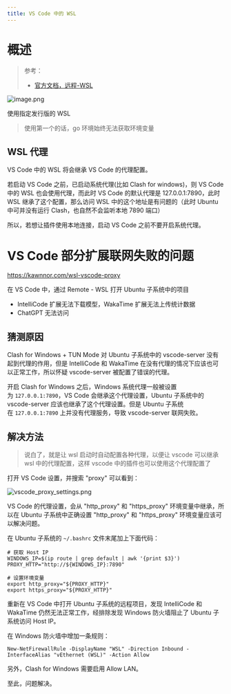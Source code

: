 ```yaml
---
title: VS Code 中的 WSL
---
```


# 概述

> 参考：
>
> - [官方文档，远程-WSL](https://code.visualstudio.com/docs/remote/wsl)

![image.png](https://notes-learning.oss-cn-beijing.aliyuncs.com/pz2gno/1636522141650-89ca683f-8e68-4305-879f-ce3e78f565fd.png)

使用指定发行版的 WSL

> 使用第一个的话，go 环境始终无法获取环境变量

## WSL 代理

VS Code 中的 WSL 将会继承 VS Code 的代理配置。

若启动 VS Code 之前，已启动系统代理(比如 Clash for windows)，则 VS Code 中的 WSL 也会使用代理，而此时 VS Code 的默认代理是 127.0.0.1:7890，此时 WSL 继承了这个配置，那么访问 WSL 中的这个地址是有问题的（此时 Ubuntu 中可并没有运行 Clash，也自然不会监听本地 7890 端口）

所以，若想让插件使用本地连接，启动 VS Code 之前不要开启系统代理。

# VS Code 部分扩展联网失败的问题

https://kawnnor.com/wsl-vscode-proxy

在 VS Code 中，通过 Remote - WSL 打开 Ubuntu 子系统中的项目

- IntelliCode 扩展无法下载模型，WakaTime 扩展无法上传统计数据
- ChatGPT 无法访问

## 猜测原因

Clash for Windows + TUN Mode 对 Ubuntu 子系统中的 vscode-server 没有起到代理的作用，但是 IntelliCode 和 WakaTime 在没有代理的情况下应该也可以正常工作，所以怀疑 vscode-server 被配置了错误的代理。

开启 Clash for Windows 之后，Windows 系统代理一般被设置为 `127.0.0.1:7890`，VS Code 会继承这个代理设置，Ubuntu 子系统中的 vscode-server 应该也继承了这个代理设置。但是 Ubuntu 子系统在 `127.0.0.1:7890` 上并没有代理服务，导致 vscode-server 联网失败。

## 解决方法

> 说白了，就是让 wsl 启动时自动配置各种代理，以便让 vscode 可以继承 wsl 中的代理配置，这样 vscode 中的插件也可以使用这个代理配置了

打开 VS Code 设置，并搜索 "proxy" 可以看到：

![vscode_proxy_settings.png](https://cdn.hashnode.com/res/hashnode/image/upload/v1659638904404/U2-J89Pys.png?auto=compress,format&format=webp)

VS Code 的代理设置，会从 "http_proxy" 和 "https_proxy" 环境变量中继承，所以在 Ubuntu 子系统中正确设置 "http_proxy" 和 "https_proxy" 环境变量应该可以解决问题。

在 Ubuntu 子系统的 `~/.bashrc` 文件末尾加上下面代码：

```
# 获取 Host IP
WINDOWS_IP=$(ip route | grep default | awk '{print $3}')
PROXY_HTTP="http://${WINDOWS_IP}:7890"

# 设置环境变量
export http_proxy="${PROXY_HTTP}"
export https_proxy="${PROXY_HTTP}"
```

重新在 VS Code 中打开 Ubuntu 子系统的远程项目，发现 IntelliCode 和 WakaTime 仍然无法正常工作，经排除发现 Windows 防火墙阻止了 Ubuntu 子系统访问 Host IP。

在 Windows 防火墙中增加一条规则：

```
New-NetFirewallRule -DisplayName "WSL" -Direction Inbound -InterfaceAlias "vEthernet (WSL)" -Action Allow
```

另外，Clash for Windows 需要启用 Allow LAN。

至此，问题解决。
